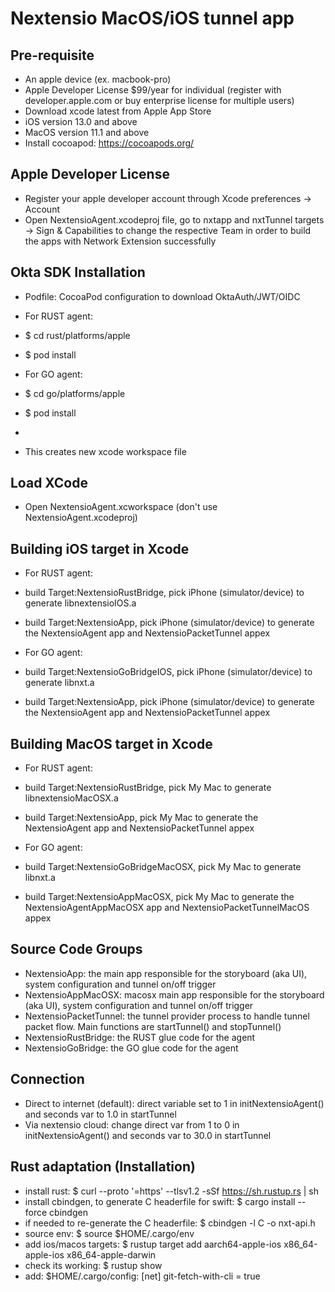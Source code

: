 # Nextensio MacOS/iOS tunnel app

## Pre-requisite 

- An apple device (ex. macbook-pro)
- Apple Developer License $99/year for individual (register with developer.apple.com or buy enterprise license for multiple users)
- Download xcode latest from Apple App Store 
- iOS version 13.0 and above
- MacOS version 11.1 and above
- Install cocoapod: https://cocoapods.org/

## Apple Developer License

- Register your apple developer account through Xcode preferences -> Account
- Open NextensioAgent.xcodeproj file, go to nxtapp and nxtTunnel targets -> Sign & Capabilities to change the respective Team in order to build the apps with Network Extension successfully

## Okta SDK Installation 

- Podfile: CocoaPod configuration to download OktaAuth/JWT/OIDC
 
- For RUST agent:
- $ cd rust/platforms/apple
- $ pod install
 
- For GO agent:
- $ cd go/platforms/apple
- $ pod install
-
- This creates new xcode workspace file

## Load XCode

- Open NextensioAgent.xcworkspace (don't use NextensioAgent.xcodeproj)

## Building iOS target in Xcode

- For RUST agent:
- build Target:NextensioRustBridge, pick iPhone (simulator/device) to generate libnextensioIOS.a 
- build Target:NextensioApp, pick iPhone (simulator/device) to generate the NextensioAgent app and NextensioPacketTunnel appex

- For GO agent:
- build Target:NextensioGoBridgeIOS, pick iPhone (simulator/device) to generate libnxt.a 
- build Target:NextensioApp, pick iPhone (simulator/device) to generate the NextensioAgent app and NextensioPacketTunnel appex

## Building MacOS target in Xcode

- For RUST agent:
- build Target:NextensioRustBridge, pick My Mac to generate libnextensioMacOSX.a 
- build Target:NextensioApp, pick My Mac to generate the NextensioAgent app and NextensioPacketTunnel appex

- For GO agent:
- build Target:NextensioGoBridgeMacOSX, pick My Mac to generate libnxt.a 
- build Target:NextensioAppMacOSX, pick My Mac to generate the NextensioAgentAppMacOSX app and NextensioPacketTunnelMacOS appex

## Source Code Groups

- NextensioApp: the main app responsible for the storyboard (aka UI), system configuration and tunnel on/off trigger
- NextensioAppMacOSX: macosx main app responsible for the storyboard (aka UI), system configuration and tunnel on/off trigger
- NextensioPacketTunnel: the tunnel provider process to handle tunnel packet flow. Main functions are startTunnel() and stopTunnel()
- NextensioRustBridge: the RUST glue code for the agent
- NextensioGoBridge: the GO glue code for the agent

## Connection 

- Direct to internet (default): direct variable set to 1 in initNextensioAgent() and seconds var to 1.0 in startTunnel
- Via nextensio cloud: change direct var from 1 to 0 in initNextensioAgent() and seconds var to 30.0 in startTunnel

## Rust adaptation (Installation)

- install rust: $ curl --proto '=https' --tlsv1.2 -sSf https://sh.rustup.rs | sh
- install cbindgen, to generate C headerfile for swift: $ cargo install --force cbindgen
- if needed to re-generate the C headerfile: $ cbindgen -l C -o nxt-api.h
- source env: $ source $HOME/.cargo/env
- add ios/macos targets: $ rustup target add aarch64-apple-ios x86_64-apple-ios x86_64-apple-darwin
- check its working: $ rustup show
- add: $HOME/.cargo/config: [net]
                            git-fetch-with-cli = true
